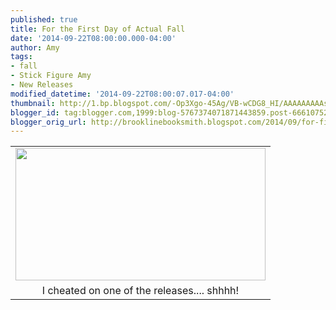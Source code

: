 ```yaml
---
published: true
title: For the First Day of Actual Fall
date: '2014-09-22T08:00:00.000-04:00'
author: Amy
tags:
- fall
- Stick Figure Amy
- New Releases
modified_datetime: '2014-09-22T08:00:07.017-04:00'
thumbnail: http://1.bp.blogspot.com/-Op3Xgo-45Ag/VB-wCDG8_HI/AAAAAAAAAsI/QWjVKtmzeLI/s72-c/FallAmy.jpg
blogger_id: tag:blogger.com,1999:blog-5767374071871443859.post-6661075213106606507
blogger_orig_url: http://brooklinebooksmith.blogspot.com/2014/09/for-first-day-of-actual-fall.html
---
```


<table align="center" cellpadding="0" cellspacing="0" class="tr-caption-container" style="margin-left: auto; margin-right: auto; text-align: center;"><tbody><tr><td style="text-align: center;"><a href="http://1.bp.blogspot.com/-Op3Xgo-45Ag/VB-wCDG8_HI/AAAAAAAAAsI/QWjVKtmzeLI/s1600/FallAmy.jpg" imageanchor="1" style="margin-left: auto; margin-right: auto;"><img border="0" src="http://1.bp.blogspot.com/-Op3Xgo-45Ag/VB-wCDG8_HI/AAAAAAAAAsI/QWjVKtmzeLI/s1600/FallAmy.jpg" height="212" width="400" /></a></td></tr><tr><td class="tr-caption" style="text-align: center;">I cheated on one of the releases.... shhhh!</td></tr></tbody></table><br />